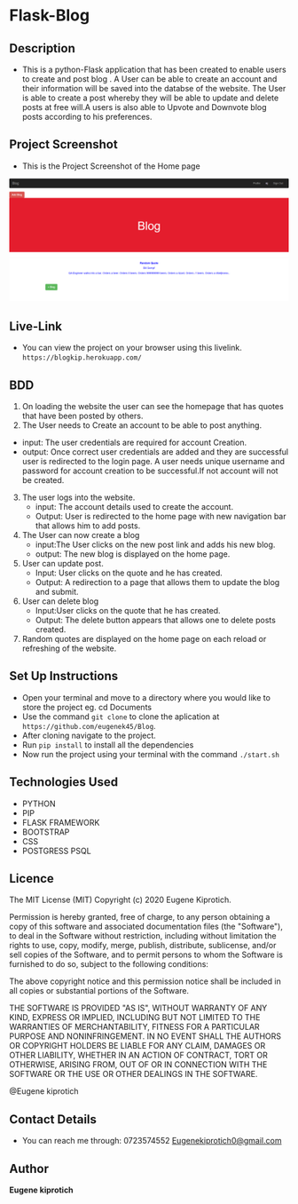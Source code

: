 
# Flask-Blog

## Description

- This is a python-Flask application that has been created to enable users to create and post blog . A User can be able to create an account and their information will be saved into the databse of the website. The User is able to create a post whereby they will be able to update and delete posts at free will.A users is also able to Upvote and Downvote blog posts according to his preferences.

## Project Screenshot

- This is the Project Screenshot of the Home page
 <img src="eugene.PNG">

## Live-Link
 - You can view the project on your browser using this livelink. `https://blogkip.herokuapp.com/`
 
## BDD


1.  On loading the website the user can see the homepage that has quotes that have been posted by others.
2.  The User needs to Create an account to be able to post anything.

- input: The user credentials are required for account Creation.
- output: Once correct user credentials are added and they are successful user is redirected to the login page.
  A user needs unique username and password for account creation to be successful.If not account will not be created.

3. The user logs into the website.
   - input: The account details used to create the account.
   - Output: User is redirected to the home page with new navigation bar that allows him to add posts.
4. The User can now create a blog
   - input:The User clicks on the new post link and adds his new blog.
   - output: The new blog is displayed on the home page.
5. User can update post.
   - Input: User clicks on the quote and he has created.
   - Output: A redirection to a page that allows them to update the blog and submit.
6. User can delete blog
   - Input:User clicks on the quote that he has created.
   - Output: The delete button appears that allows one to delete posts created.
7. Random quotes are displayed on the home page on each reload or refreshing of the website.


## Set Up Instructions

- Open your terminal and move to a directory where you would like to store the project eg. cd Documents
- Use the command `git clone` to clone the aplication at `https://github.com/eugenek45/Blog`.
- After cloning navigate to the project.
- Run `pip install` to install all the dependencies
- Now run the project using your terminal with the command `./start.sh`

## Technologies Used

- PYTHON
- PIP
- FLASK FRAMEWORK
- BOOTSTRAP
- CSS
- POSTGRESS PSQL

## Licence

The MIT License (MIT)
Copyright (c) 2020 Eugene Kiprotich.

Permission is hereby granted, free of charge, to any person obtaining a copy of this software and associated documentation files (the "Software"), to deal in the Software without restriction, including without limitation the rights to use, copy, modify, merge, publish, distribute, sublicense, and/or sell copies of the Software, and to permit persons to whom the Software is furnished to do so, subject to the following conditions:

The above copyright notice and this permission notice shall be included in all copies or substantial portions of the Software.

THE SOFTWARE IS PROVIDED "AS IS", WITHOUT WARRANTY OF ANY KIND, EXPRESS OR IMPLIED, INCLUDING BUT NOT LIMITED TO THE WARRANTIES OF MERCHANTABILITY, FITNESS FOR A PARTICULAR PURPOSE AND NONINFRINGEMENT. IN NO EVENT SHALL THE AUTHORS OR COPYRIGHT HOLDERS BE LIABLE FOR ANY CLAIM, DAMAGES OR OTHER LIABILITY, WHETHER IN AN ACTION OF CONTRACT, TORT OR OTHERWISE, ARISING FROM, OUT OF OR IN CONNECTION WITH THE SOFTWARE OR THE USE OR OTHER DEALINGS IN THE SOFTWARE.

@Eugene kiprotich

## Contact Details

- You can reach me through:
  0723574552
  Eugenekiprotich0@gmail.com

## Author

**Eugene kiprotich**
